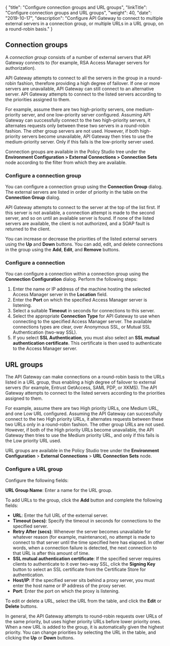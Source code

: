 {
"title": "Configure connection groups and URL groups",
"linkTitle": "Configure connection groups and URL groups",
"weight": 40,
"date": "2019-10-17",
"description": "Configure API Gateway to connect to multiple external servers in a connection group, or multiple URLs in a URL group, on a round-robin basis."
}

## Connection groups

A *connection group* consists of a number of external servers that API Gateway connects to (for example, RSA Access Manager servers for authorization).

API Gateway attempts to connect to all the servers in the group in a round-robin fashion, therefore providing a high degree of failover. If one or more servers are unavailable, API Gateway can still connect to an alternative server. API Gateway attempts to connect to the listed servers according to the priorities assigned to them.

For example, assume there are two high-priority servers, one medium-priority server, and one low-priority server configured. Assuming API Gateway can successfully connect to the two high-priority servers, it alternates requests only between these two servers in a round-robin fashion. The other group servers are not used. However, if both high-priority servers become unavailable, API Gateway then tries to use the medium-priority server. Only if this fails is the low-priority server used.

Connection groups are available in the Policy Studio tree under the **Environment Configuration > External Connections > Connection Sets** node according to the filter from which they are available.

### Configure a connection group

You can configure a connection group using the **Connection Group** dialog. The external servers are listed in order of priority in the table on the **Connection Group** dialog.

API Gateway attempts to connect to the server at the top of the list first. If this server is not available, a connection attempt is made to the second server, and so on until an available server is found. If none of the listed servers are available, the client is not authorized, and a SOAP fault is returned to the client.

You can increase or decrease the priorities of the listed external servers using the **Up** and **Down** buttons. You can add, edit, and delete connections in the group using the **Add**, **Edit**, and **Remove** buttons.

### Configure a connection

You can configure a connection within a connection group using the **Connection Configuration** dialog. Perform the following steps:

1. Enter the name or IP address of the machine hosting the selected Access Manager server in the **Location** field.
2. Enter the **Port** on which the specified Access Manager server is listening.
3. Select a suitable **Timeout** in seconds for connections to this server.
4. Select the appropriate **Connection Type** for API Gateway to use when connecting to the specified Access Manager server. The available connections types are clear, over Anonymous SSL, or Mutual SSL Authentication (two-way SSL).
5. If you select **SSL Authentication**, you must also select an **SSL mutual authentication certificate**. This certificate is then used to authenticate to the Access Manager server.

## URL groups

The API Gateway can make connections on a round-robin basis to the URLs listed in a URL group, thus enabling a high degree of failover to external servers (for example, Entrust GetAccess, SAML PDP, or XKMS). The API Gateway attempts to connect to the listed servers according to the priorities assigned to them.

For example, assume there are two High priority URLs, one Medium URL, and one Low URL configured. Assuming the API Gateway can successfully connect to the two High priority URLs, it alternates requests between these two URLs only in a round-robin fashion. The other group URLs are not used. However, if both of the High priority URLs become unavailable, the API Gateway then tries to use the Medium priority URL, and only if this fails is the Low priority URL used.

URL groups are available in the Policy Studio tree under the **Environment Configuration** > **External Connections** > **URL Connection Sets**
node.

### Configure a URL group

Configure the following fields:

**URL Group Name**:
Enter a name for the URL group.

To add URLs to the group, click the **Add** button and complete the following fields:

* **URL**:
    Enter the full URL of the external server.
* **Timeout (secs)**:
    Specify the timeout in seconds for connections to the specified server.
* **Retry After (secs)**:
    Whenever the server becomes unavailable for whatever reason (for example, maintenance), no attempt is made to connect to that server until the time specified here has elapsed. In other words, when a connection failure is detected, the next connection to that URL is after this amount of time.
* **SSL mutual authentication certificate**:
    If the specified server requires clients to authenticate to it over two-way SSL, click the **Signing Key** button to select an SSL certificate
    from the Certificate Store for authentication.
* **Host/IP**:
    If the specified server sits behind a proxy server, you must enter the host name or IP address of the proxy server.
* **Port**:
    Enter the port on which the proxy is listening.

To edit or delete a URL, select the URL from the table, and click the **Edit**
or **Delete**
buttons.

In general, the API Gateway attempts to round-robin requests over URLs of the same priority, but uses higher priority URLs before lower priority ones. When a new URL is added to the group, it is automatically given the highest priority. You can change priorities by selecting the URL in the table, and clicking the **Up**
or **Down**
buttons.
